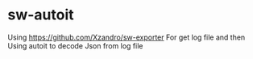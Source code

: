 # sw-autoit

Using https://github.com/Xzandro/sw-exporter For get log file
and then Using autoit to decode Json from log file

